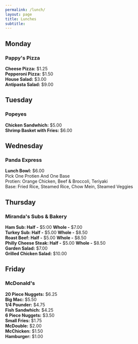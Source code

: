 ```yaml
---
permalink: /lunch/
layout: page
title: Lunches
subtitle: 
---
```


## Monday
### Pappy's Pizza
**Cheese Pizza:** $1.25<br />
**Pepperoni Pizza:** $1.50<br />
**House Salad:** $3.00<br />
**Antipasta Salad:** $9.00<br />

## Tuesday
### Popeyes
**Chicken Sandwhich:** $5.00<br />
**Shrimp Basket with Fries:** $6.00<br />

## Wednesday
### Panda Express
**Lunch Bowl:** $6.00<br />
Pick One Protien And One Base<br />
Protien: Orange Chicken, Beef & Broccoli, Teriyaki<br />
Base: Fried Rice, Steamed Rice, Chow Mein, Steamed Veggies<br />

## Thursday
### Miranda's Subs & Bakery
**Ham Sub: Half -** $5:00 **Whole -** $7.00<br />
**Turkey Sub: Half -** $5.00 **Whole -** $8.50<br />
**Roast Beef: Half -** $5.00 **Whole -** $8.50<br />
**Philly Cheese Steak: Half -** $5.00 **Whole -** $8.50<br />
**Garden Salad:** $7.00<br />
**Grilled Chicken Salad:** $10.00

## Friday
### McDonald's
**20 Piece Nuggets:** $6.25<br />
**Big Mac:** $5.50<br />
**1/4 Pounder:** $4.75<br />
**Fish Sandwhich:**	$4.25<br />
**6 Piece Nuggets:** $3.50<br />
**Small Fries:** $1.75<br />
**McDouble:** $2.00<br />
**McChicken:** $1.50<br />
**Hamburger:** $1.00<br />


